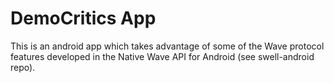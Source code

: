  # DemoCritics App
 
 This is an android app which takes advantage of some of the Wave protocol features developed in the Native Wave API for Android (see swell-android repo).
